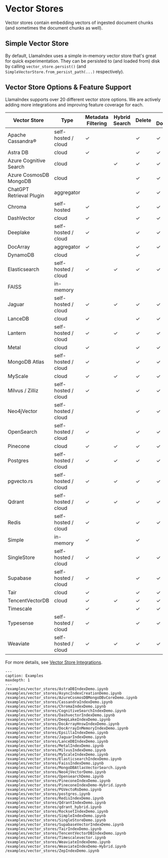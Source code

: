 # Vector Stores

Vector stores contain embedding vectors of ingested document chunks
(and sometimes the document chunks as well).

## Simple Vector Store

By default, LlamaIndex uses a simple in-memory vector store that's great for quick experimentation.
They can be persisted to (and loaded from) disk by calling `vector_store.persist()` (and `SimpleVectorStore.from_persist_path(...)` respectively).

## Vector Store Options & Feature Support

LlamaIndex supports over 20 different vector store options.
We are actively adding more integrations and improving feature coverage for each.

| Vector Store             | Type                | Metadata Filtering | Hybrid Search | Delete | Store Documents | Async |
| ------------------------ | ------------------- | ------------------ | ------------- | ------ | --------------- | ----- |
| Apache Cassandra®       | self-hosted / cloud | ✓                  |               | ✓      | ✓               |       |
| Astra DB                 | cloud               | ✓                  |               | ✓      | ✓               |       |
| Azure Cognitive Search   | cloud               |                    | ✓             | ✓      | ✓               |       |
| Azure CosmosDB MongoDB   | cloud               |                    |               | ✓      | ✓               |       |
| ChatGPT Retrieval Plugin | aggregator          |                    |               | ✓      | ✓               |       |
| Chroma                   | self-hosted         | ✓                  |               | ✓      | ✓               |       |
| DashVector               | cloud               | ✓                  |               | ✓      | ✓               |       |
| Deeplake                 | self-hosted / cloud | ✓                  |               | ✓      | ✓               |       |
| DocArray                 | aggregator          | ✓                  |               | ✓      | ✓               |       |
| DynamoDB                 | cloud               |                    |               | ✓      |                 |       |
| Elasticsearch            | self-hosted / cloud | ✓                  | ✓             | ✓      | ✓               | ✓     |
| FAISS                    | in-memory           |                    |               |        |                 |       |
| Jaguar                   | self-hosted / cloud | ✓                  | ✓             | ✓      | ✓               |       |
| LanceDB                  | cloud               | ✓                  |               | ✓      | ✓               |       |
| Lantern                  | self-hosted / cloud | ✓                  | ✓             | ✓      | ✓               | ✓     |
| Metal                    | cloud               | ✓                  |               | ✓      | ✓               |       |
| MongoDB Atlas            | self-hosted / cloud | ✓                  |               | ✓      | ✓               |       |
| MyScale                  | cloud               | ✓                  | ✓             | ✓      | ✓               |       |
| Milvus / Zilliz          | self-hosted / cloud | ✓                  |               | ✓      | ✓               |       |
| Neo4jVector              | self-hosted / cloud |                    |               | ✓      | ✓               |       |
| OpenSearch               | self-hosted / cloud | ✓                  |               | ✓      | ✓               |       |
| Pinecone                 | cloud               | ✓                  | ✓             | ✓      | ✓               |       |
| Postgres                 | self-hosted / cloud | ✓                  | ✓             | ✓      | ✓               | ✓     |
| pgvecto.rs               | self-hosted / cloud | ✓                  | ✓             | ✓      | ✓               |       |
| Qdrant                   | self-hosted / cloud | ✓                  | ✓             | ✓      | ✓               | ✓     |
| Redis                    | self-hosted / cloud | ✓                  |               | ✓      | ✓               |       |
| Simple                   | in-memory           | ✓                  |               | ✓      |                 |       |
| SingleStore              | self-hosted / cloud | ✓                  |               | ✓      | ✓               |       |
| Supabase                 | self-hosted / cloud | ✓                  |               | ✓      | ✓               |       |
| Tair                     | cloud               | ✓                  |               | ✓      | ✓               |       |
| TencentVectorDB          | cloud               | ✓                  | ✓             | ✓      | ✓               |       |
| Timescale                |                     | ✓                  |               | ✓      | ✓               | ✓     |
| Typesense                | self-hosted / cloud | ✓                  |               | ✓      | ✓               |       |
| Weaviate                 | self-hosted / cloud | ✓                  | ✓             | ✓      | ✓               |       |

For more details, see [Vector Store Integrations](/community/integrations/vector_stores.md).

```{toctree}
---
caption: Examples
maxdepth: 1
---
/examples/vector_stores/AstraDBIndexDemo.ipynb
/examples/vector_stores/AsyncIndexCreationDemo.ipynb
/examples/vector_stores/AzureCosmosDBMongoDBvCoreDemo.ipynb
/examples/vector_stores/CassandraIndexDemo.ipynb
/examples/vector_stores/ChromaIndexDemo.ipynb
/examples/vector_stores/CognitiveSearchIndexDemo.ipynb
/examples/vector_stores/DashvectorIndexDemo.ipynb
/examples/vector_stores/DeepLakeIndexDemo.ipynb
/examples/vector_stores/DocArrayHnswIndexDemo.ipynb
/examples/vector_stores/DocArrayInMemoryIndexDemo.ipynb
/examples/vector_stores/EpsillaIndexDemo.ipynb
/examples/vector_stores/JaguarIndexDemo.ipynb
/examples/vector_stores/LanceDBIndexDemo.ipynb
/examples/vector_stores/MetalIndexDemo.ipynb
/examples/vector_stores/MilvusIndexDemo.ipynb
/examples/vector_stores/MyScaleIndexDemo.ipynb
/examples/vector_stores/ElasticsearchIndexDemo.ipynb
/examples/vector_stores/FaissIndexDemo.ipynb
/examples/vector_stores/MongoDBAtlasVectorSearch.ipynb
/examples/vector_stores/Neo4jVectorDemo.ipynb
/examples/vector_stores/OpensearchDemo.ipynb
/examples/vector_stores/PineconeIndexDemo.ipynb
/examples/vector_stores/PineconeIndexDemo-Hybrid.ipynb
/examples/vector_stores/PGVectoRsDemo.ipynb
/examples/vector_stores/postgres.ipynb
/examples/vector_stores/RedisIndexDemo.ipynb
/examples/vector_stores/QdrantIndexDemo.ipynb
/examples/vector_stores/qdrant_hybrid.ipynb
/examples/vector_stores/RocksetIndexDemo.ipynb
/examples/vector_stores/SimpleIndexDemo.ipynb
/examples/vector_stores/SingleStoreDemo.ipynb
/examples/vector_stores/SupabaseVectorIndexDemo.ipynb
/examples/vector_stores/TairIndexDemo.ipynb
/examples/vector_stores/TencentVectorDBIndexDemo.ipynb
/examples/vector_stores/Timescalevector.ipynb
/examples/vector_stores/WeaviateIndexDemo.ipynb
/examples/vector_stores/WeaviateIndexDemo-Hybrid.ipynb
/examples/vector_stores/ZepIndexDemo.ipynb
```
